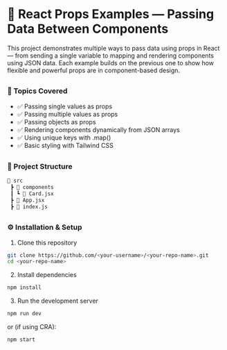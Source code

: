 # 🎯 React Props Examples — Passing Data Between Components

This project demonstrates multiple ways to pass data using props in React — from sending a single variable to mapping and rendering components using JSON data.
Each example builds on the previous one to show how flexible and powerful props are in component-based design.

##

<h3>📘 Topics Covered</h3>

- ✅ Passing single values as props
- ✅ Passing multiple values as props
- ✅ Passing objects as props
- ✅ Rendering components dynamically from JSON arrays
- ✅ Using unique keys with .map()
- ✅ Basic styling with Tailwind CSS

##

<h3>🧱 Project Structure</h3>

```bash
📁 src
 ┣ 📁 components
 ┃ ┗ 📄 Card.jsx
 ┣ 📄 App.jsx
 ┣ 📄 index.js
```

##

<h3>⚙️ Installation & Setup</h3>

1. Clone this repository
```bash
git clone https://github.com/<your-username>/<your-repo-name>.git
cd <your-repo-name>
```

2. Install dependencies
```bash
npm install
```

3. Run the development server
```bash
npm run dev
```

or (if using CRA):
```bash
npm start
```

